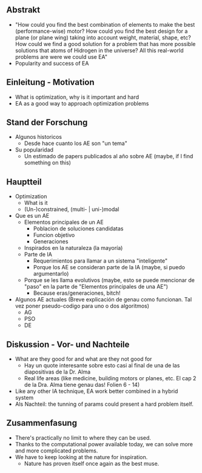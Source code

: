## Abstrakt
- "How could you find the best combination of elements to make the best (performance-wise) motor? How could you find the best design for a plane (or plane wing) taking into account weight, material, shape, etc? How could we find a good solution for a problem that has more possible solutions that atoms of Hidrogen in the universe? All this real-world problems are were we could use EA"
- Popularity and success of EA

## Einleitung - Motivation
- What is optimization, why is it important and hard
- EA as a good way to approach optimization problems

## Stand der Forschung
- Algunos historicos
    + Desde hace cuanto los AE son "un tema"
- Su popularidad
    + Un estimado de papers publicados al año sobre AE (maybe, if I find something on this)

## Hauptteil
- Optimization
    + What is it
    + (Un-)constrained, (multi- | uni-)modal
- Que es un AE
    + Elementos principales de un AE
        * Poblacion de soluciones candidatas
        * Funcion objetivo
        * Generaciones
    + Inspirados en la naturaleza (la mayoría)
    + Parte de IA
        * Requerimientos para llamar a un sistema "inteligente"
        * Porque los AE se consideran parte de la IA (maybe, si puedo argumentarlo)
    + Porque se les llama evolutivos (maybe, esto se puede mencionar de "paso" en la parte de "Elementos principales de una AE")
        * Because eras/generaciones, bitch!
- Algunos AE actuales (Breve explicación de genau como funcionan. Tal vez poner pseudo-codigo para uno o dos algoritmos)
    + AG
    + PSO
    + DE

## Diskussion - Vor- und Nachteile
- What are they good for and what are they not good for
    + Hay un quote interesante sobre esto casi al final de una de las diapositivas de la Dr. Alma
    + Real life areas (like medicine, building motors or planes, etc. El cap 2 de la Dra. Alma tiene genau das! Folien 6 - 14)
- Like any other IA technique, EA work better combined in a hybrid system
- Als Nachteil: the tunning of params could present a hard problem itself.

## Zusammenfasung
- There's practically no limit to where they can be used.
- Thanks to the computational power available today, we can solve more and more complicated problems.
- We have to keep looking at the nature for inspiration.
    + Nature has proven itself once again as the best muse.
